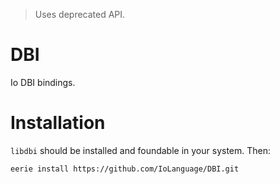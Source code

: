> Uses deprecated API.

# DBI 
Io DBI bindings.

# Installation
`libdbi` should be installed and foundable in your system. Then:

```
eerie install https://github.com/IoLanguage/DBI.git
```
